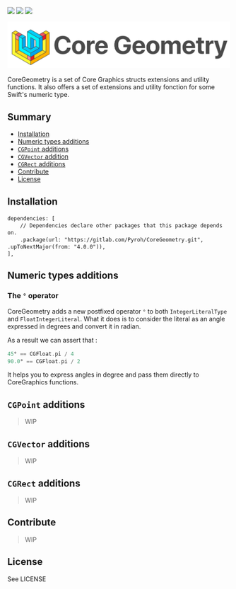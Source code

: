 
![](https://img.shields.io/badge/Swift-5.0-orange.svg)
![](https://img.shields.io/badge/Platforms-macOS|iOS|tvOS|wathOS-green.svg)
[![](https://img.shields.io/badge/Documentation-Dash-purple.svg)]()

![](./resources/Banner.png)

CoreGeometry is a set of Core Graphics structs extensions and utility functions. It also offers a set of extensions and utility fonction for some Swift's numeric type.

## Summary
- [Installation]()
- [Numeric types additions]()
- [`CGPoint` additions]()
- [`CGVector` addition]()
- [`CGRect` additions]()
- [Contribute]()
- [License]()

## Installation

```Text
dependencies: [
    // Dependencies declare other packages that this package depends on.
    .package(url: "https://gitlab.com/Pyroh/CoreGeometry.git", .upToNextMajor(from: "4.0.0")),
],
```


## Numeric types additions
### The `°` operator
CoreGeometry adds a new postfixed operator `°` to both `IntegerLiteralType` and `FloatIntegerLiteral`. What it does is to consider the literal as an angle expressed in degrees and convert it in radian.

As a result we can assert that :

```Swift
45° == CGFloat.pi / 4
90.0° == CGFloat.pi / 2
```

It helps you to express angles in degree and pass them directly to CoreGraphics functions.

## `CGPoint` additions
> WIP

## `CGVector` additions
> WIP

## `CGRect` additions
> WIP

## Contribute
> WIP

## License

See LICENSE
